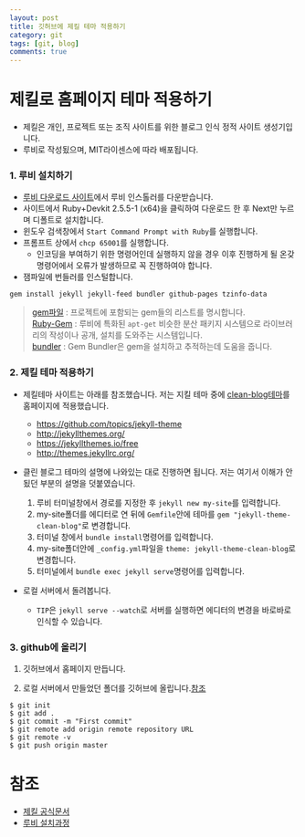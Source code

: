 ```yaml
---
layout: post
title: 깃허브에 제킬 테마 적용하기
category: git
tags: [git, blog]
comments: true
---
```


# 제킬로 홈페이지 테마 적용하기

- 제킬은 개인, 프로젝트 또는 조직 사이트를 위한 블로그 인식 정적 사이트 생성기입니다.
- 루비로 작성됬으며, MIT라이센스에 따라 배포됩니다.

### 1. 루비 설치하기
- [루비 다운로드 사이트](https://rubyinstaller.org/downloads/)에서 루비 인스톨러를 다운받습니다.
- 사이트에서 Ruby+Devkit 2.5.5-1 (x64)을 클릭하여 다운로드 한 후 Next만 누르며 디폴트로 설치합니다.
- 윈도우 검색창에서 `Start Command Prompt with Ruby`를 실행합니다.
- 프롬프트 상에서 `chcp 65001`를 실행합니다.
    - 인코딩을 부여하기 위한 명령어인데 실행하지 않을 경우 이후 진행하게 될 온갖 명령어에서 오류가 발생하므로 꼭 진행하여야 합니다.
- 잼파일에 번들러를 인스털합니다.

```
gem install jekyll jekyll-feed bundler github-pages tzinfo-data
```

> [gem파일](https://stackoverflow.com/questions/14072880/what-is-the-use-of-gemfile-in-rails) : 프로젝트에 포함되는 gem들의 리스트를 명시합니다.  
> [Ruby-Gem](https://www.ruby-lang.org/ko/libraries/) : 루비에 특화된 `apt-get` 비슷한 분산 패키지 시스템으로 라이브러리의 작성이나 공개, 설치를 도와주는 시스템입니다.  
> [bundler](http://gembundler.com/) : Gem Bundler은 gem을 설치하고 추적하는데 도움을 줍니다.  

### 2. 제킬 테마 적용하기
- 제킬테마 사이트는 아래를 참조했습니다. 저는 지킬 테마 중에 [clean-blog테마](http://jekyllthemes.org/themes/clean-blog/)를 홈페이지에 적용했습니다.
    - <https://github.com/topics/jekyll-theme>  
    - <http://jekyllthemes.org/>  
    - <https://jekyllthemes.io/free>  
    - <http://themes.jekyllrc.org/>


- 클린 블로그 테마의 설명에 나와있는 대로 진행하면 됩니다. 저는 여기서 이해가 안 됬던 부분의 설명을 덧붙였습니다.
    1. 루비 터미널창에서 경로를 지정한 후 `jekyll new my-site`를 입력합니다.
    2. my-site폴더를 에디터로 연 뒤에 `Gemfile`안에 테마를 `gem "jekyll-theme-clean-blog"`로 변경합니다.
    3. 터미널 창에서 `bundle install`명령어를 입력합니다.
    4. my-site폴더안에 `_config.yml`파일을 `theme: jekyll-theme-clean-blog`로 변경합니다.
    5. 터미널에서 `bundle exec jekyll serve`명령어를 입력합니다.

- 로컬 서버에서 돌려봅니다.
    - `TIP`은 `jekyll serve --watch`로 서버를 실행하면 에디터의 변경을 바로바로 인식할 수 있습니다.

### 3. github에 올리기
1. 깃허브에서 홈페이지 만듭니다.

2. 로컬 서버에서 만들었던 폴더를 깃허브에 올립니다.[참조](https://docs.github.com/en/github/importing-your-projects-to-github/adding-an-existing-project-to-github-using-the-command-line)

```
$ git init
$ git add .
$ git commit -m "First commit"
$ git remote add origin remote repository URL
$ git remote -v
$ git push origin master

```


# 참조
- [제킬 공식문서](https://jekyllrb.com/)
- [루비 설치과정](https://wikidocs.net/91460)


